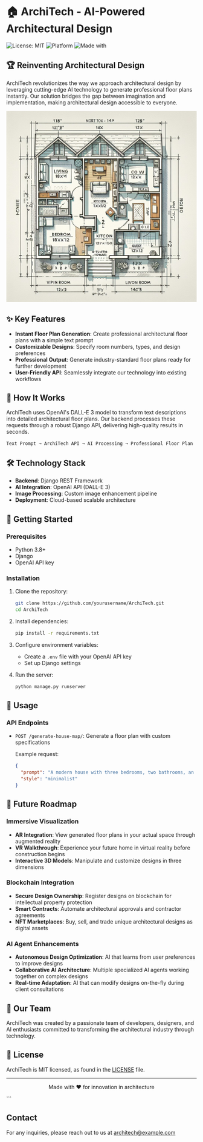 # 🏠 ArchiTech - AI-Powered Architectural Design

![License: MIT](https://img.shields.io/badge/License-MIT-blue.svg)
![Platform](https://img.shields.io/badge/platform-Web-brightgreen)
![Made with](https://img.shields.io/badge/made%20with-Python%20%7C%20Django%20%7C%20OpenAI-blue)

## 🏆 Reinventing Architectural Design

ArchiTech revolutionizes the way we approach architectural design by leveraging cutting-edge AI technology to generate professional floor plans instantly. Our solution bridges the gap between imagination and implementation, making architectural design accessible to everyone.

![ArchiTech](./gi/IMG-20250301-WA0063.jpg)

## ✨ Key Features

- **Instant Floor Plan Generation**: Create professional architectural floor plans with a simple text prompt
- **Customizable Designs**: Specify room numbers, types, and design preferences
- **Professional Output**: Generate industry-standard floor plans ready for further development
- **User-Friendly API**: Seamlessly integrate our technology into existing workflows

## 🧠 How It Works

ArchiTech uses OpenAI's DALL-E 3 model to transform text descriptions into detailed architectural floor plans. Our backend processes these requests through a robust Django API, delivering high-quality results in seconds.

```
Text Prompt → ArchiTech API → AI Processing → Professional Floor Plan
```

## 🛠️ Technology Stack

- **Backend**: Django REST Framework
- **AI Integration**: OpenAI API (DALL-E 3)
- **Image Processing**: Custom image enhancement pipeline
- **Deployment**: Cloud-based scalable architecture

## 🚀 Getting Started

### Prerequisites

- Python 3.8+
- Django
- OpenAI API key

### Installation

1. Clone the repository:
   ```bash
   git clone https://github.com/yourusername/ArchiTech.git
   cd ArchiTech
   ```

2. Install dependencies:
   ```bash
   pip install -r requirements.txt
   ```

3. Configure environment variables:
   - Create a `.env` file with your OpenAI API key
   - Set up Django settings

4. Run the server:
   ```bash
   python manage.py runserver
   ```

## 📖 Usage

### API Endpoints

- `POST /generate-house-map/`: Generate a floor plan with custom specifications
  
  Example request:
  ```json
  {
    "prompt": "A modern house with three bedrooms, two bathrooms, an open kitchen, and a home office",
    "style": "minimalist"
  }
  ```

## 🔮 Future Roadmap

### Immersive Visualization

- **AR Integration**: View generated floor plans in your actual space through augmented reality
- **VR Walkthrough**: Experience your future home in virtual reality before construction begins
- **Interactive 3D Models**: Manipulate and customize designs in three dimensions

### Blockchain Integration

- **Secure Design Ownership**: Register designs on blockchain for intellectual property protection
- **Smart Contracts**: Automate architectural approvals and contractor agreements
- **NFT Marketplaces**: Buy, sell, and trade unique architectural designs as digital assets

### AI Agent Enhancements

- **Autonomous Design Optimization**: AI that learns from user preferences to improve designs
- **Collaborative AI Architecture**: Multiple specialized AI agents working together on complex designs
- **Real-time Adaptation**: AI that can modify designs on-the-fly during client consultations

## 👥 Our Team

ArchiTech was created by a passionate team of developers, designers, and AI enthusiasts committed to transforming the architectural industry through technology.

## 📄 License

ArchiTech is MIT licensed, as found in the [LICENSE](./LICENSE) file.

---

<p align="center">Made with ❤️ for innovation in architecture</p>
```

## Contact

For any inquiries, please reach out to us at architech@example.com
